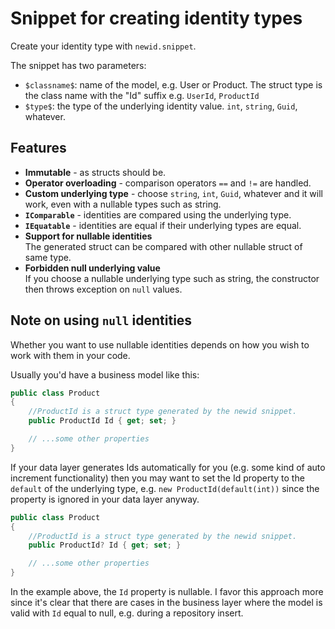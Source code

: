 # Snippet for creating identity types

Create your identity type with ``newid.snippet``.

The snippet has two parameters:

- ``$classname$``: name of the model, e.g. User or Product. The struct type is the class name with the "Id" suffix e.g. ``UserId``, ``ProductId``
- ``$type$``: the type of the underlying identity value. ``int``, ``string``, ``Guid``, whatever.

## Features

- **Immutable** - as structs should be.
- **Operator overloading** - comparison operators ``==`` and ``!=`` are handled.
- **Custom underlying type** - choose ``string``, ``int``, ``Guid``, whatever and it will work, even with a nullable types such as string.
- **``IComparable``** - identities are compared using the underlying type.
- **``IEquatable``** - identities are equal if their underlying types are equal.
- **Support for nullable identities**  
  The generated struct can be compared with other nullable struct of same type.
- **Forbidden null underlying value**  
  If you choose a nullable underlying type such as string, the constructor then throws exception on ``null`` values.

## Note on using ``null`` identities

Whether you want to use nullable identities depends on how you wish to work with them in your code.

Usually you'd have a business model like this:

```csharp
public class Product
{
    //ProductId is a struct type generated by the newid snippet.
    public ProductId Id { get; set; }

    // ...some other properties
}
```

If your data layer generates Ids automatically for you (e.g. some kind of auto increment functionality) then you may want to set the Id property to the ``default`` of the underlying type, e.g. ``new ProductId(default(int))`` since the property is ignored in your data layer anyway.

```csharp
public class Product
{
    //ProductId is a struct type generated by the newid snippet.
    public ProductId? Id { get; set; }

    // ...some other properties
}
```

In the example above, the ``Id`` property is nullable. I favor this approach more since it's clear that there are cases in the business layer where the model is valid with ``Id`` equal to null, e.g. during a repository insert.
